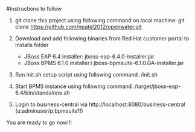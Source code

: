 #Instructions to follow

1. git clone this project using following command on local machine:
	git clone https://github.com/npatel2012/openwater.git

2. Download and add following binaries from Red Hat customer portal to installs folder
	- JBoss EAP 6.4 installer: jboss-eap-6.4.0-installer.jar
	- JBoss BPMS 6.1.0 installer:i jboss-bpmsuite-6.1.0.GA-installer.jar

3. Run init.sh setup script using following command
	./init.sh

4. Start BPMS instance using following command
	./target/jboss-eap-6.4/bin/standalone.sh	

5. Login to business-central via
	http://localhost:8080/business-central (u:adminuser/p:bpmsuite1!)


You are ready to go now!!!
